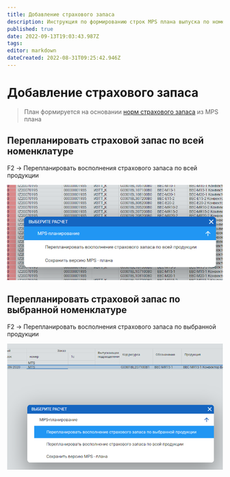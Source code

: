 ```yaml
---
title: Добавление страхового запаса
description: Инструкция по формированию строк MPS плана выпуска по номенклатуру страхового запаса
published: true
date: 2022-09-13T19:03:43.987Z
tags: 
editor: markdown
dateCreated: 2022-08-31T09:25:42.946Z
---
```


# Добавление страхового запаса

>План формируется на основании [норм страхового запаса](../nsi-proizvodstvo/spravochnik-strakhovykh-zapasov.md) из MPS плана

## Перепланировать страховой запас по всей номенклатуре

F2 -> Перепланировать восполнения страхового запаса по всей продукции

![](<../../assets/image (565).png>)

## Перепланировать страховой запас по выбранной номенклатуре

F2 -> Перепланировать восполнения страхового запаса по выбранной продукции

![](<../../assets/image (50).png>)
